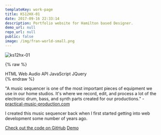 ```yaml
---
templateKey: work-page
title: KS12HX-01
date: 2017-09-16 22:33:14
description: Portfolio website for Hamilton based Designer.
demo_url: null
repo_url: null
public: false
image: /img/fran-world-small.png
---
```


![ks12hx-01](/images/proj/ks12hx.png "This is one dope sampler.")

{% raw %}
<div class="post-tags">
      <span class="tagname">HTML</span>
      <span class="tagname">Web Audio API</span>
      <span class="tagname">JavaScript</span>
      <span class="tagname">JQuery</span>
</div>
{% endraw %}

"A music sequencer is one of the most important pieces of equipment we use in our home studios. It's where we record, edit, and process a lot of the electronic drum, bass, and synth parts created for our productions." - [practical-music-production.com](http://www.practical-music-production.com/music-sequencer.html)

I created this music sequencer back when I first started getting into web development some number of years ago.

[Check out the code on GitHub](https://github.com/stemmlerjs/mini-sampler)
[Demo](http://stemmlerjs.github.io/mini-sampler/)